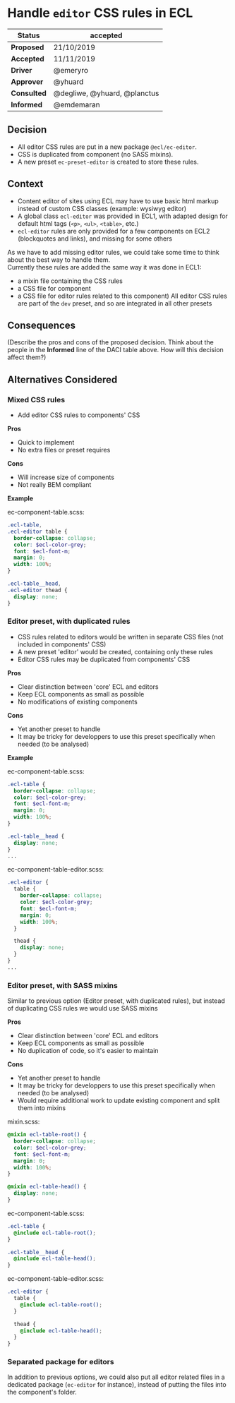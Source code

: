 # Handle `editor` CSS rules in ECL

| Status        | accepted                     |
| ------------- | ---------------------------- |
| **Proposed**  | 21/10/2019                   |
| **Accepted**  | 11/11/2019                   |
| **Driver**    | @emeryro                     |
| **Approver**  | @yhuard                      |
| **Consulted** | @degliwe, @yhuard, @planctus |
| **Informed**  | @emdemaran                   |

## Decision

- All editor CSS rules are put in a new package `@ecl/ec-editor`.
- CSS is duplicated from component (no SASS mixins).
- A new preset `ec-preset-editor` is created to store these rules.

## Context

- Content editor of sites using ECL may have to use basic html markup instead of custom CSS classes (example: wysiwyg editor)
- A global class `ecl-editor` was provided in ECL1, with adapted design for default html tags (`<p>`, `<ul>`, `<table>`, etc.)
- `ecl-editor` rules are only provided for a few components on ECL2 (blockquotes and links), and missing for some others

As we have to add missing editor rules, we could take some time to think about the best way to handle them.  
Currently these rules are added the same way it was done in ECL1:

- a mixin file containing the CSS rules
- a CSS file for component
- a CSS file for editor rules related to this component)
  All editor CSS rules are part of the `dev` preset, and so are integrated in all other presets

## Consequences

(Describe the pros and cons of the proposed decision. Think about the people in the **Informed** line of the DACI table above. How will this decision affect them?)

## Alternatives Considered

### Mixed CSS rules

- Add editor CSS rules to components' CSS

**Pros**

- Quick to implement
- No extra files or preset requires

**Cons**

- Will increase size of components
- Not really BEM compliant

**Example**

ec-component-table.scss:

```scss
.ecl-table,
.ecl-editor table {
  border-collapse: collapse;
  color: $ecl-color-grey;
  font: $ecl-font-m;
  margin: 0;
  width: 100%;
}

.ecl-table__head,
.ecl-editor thead {
  display: none;
}
```

### Editor preset, with duplicated rules

- CSS rules related to editors would be written in separate CSS files (not included in components' CSS)
- A new preset 'editor' would be created, containing only these rules
- Editor CSS rules may be duplicated from components' CSS

**Pros**

- Clear distinction between 'core' ECL and editors
- Keep ECL components as small as possible
- No modifications of existing components

**Cons**

- Yet another preset to handle
- It may be tricky for developpers to use this preset specifically when needed (to be analysed)

**Example**

ec-component-table.scss:

```scss
.ecl-table {
  border-collapse: collapse;
  color: $ecl-color-grey;
  font: $ecl-font-m;
  margin: 0;
  width: 100%;
}

.ecl-table__head {
  display: none;
}
...
```

ec-component-table-editor.scss:

```scss
.ecl-editor {
  table {
    border-collapse: collapse;
    color: $ecl-color-grey;
    font: $ecl-font-m;
    margin: 0;
    width: 100%;
  }

  thead {
    display: none;
  }
}
...
```

### Editor preset, with SASS mixins

Similar to previous option (Editor preset, with duplicated rules), but instead of duplicating CSS rules we would use SASS mixins

**Pros**

- Clear distinction between 'core' ECL and editors
- Keep ECL components as small as possible
- No duplication of code, so it's easier to maintain

**Cons**

- Yet another preset to handle
- It may be tricky for developpers to use this preset specifically when needed (to be analysed)
- Would require additional work to update existing component and split them into mixins

mixin.scss:

```scss
@mixin ecl-table-root() {
  border-collapse: collapse;
  color: $ecl-color-grey;
  font: $ecl-font-m;
  margin: 0;
  width: 100%;
}

@mixin ecl-table-head() {
  display: none;
}
```

ec-component-table.scss:

```scss
.ecl-table {
  @include ecl-table-root();
}

.ecl-table__head {
  @include ecl-table-head();
}
```

ec-component-table-editor.scss:

```scss
.ecl-editor {
  table {
    @include ecl-table-root();
  }

  thead {
    @include ecl-table-head();
  }
}
```

### Separated package for editors

In addition to previous options, we could also put all editor related files in a dedicated package (`ec-editor` for instance), instead of putting the files into the component's folder.
